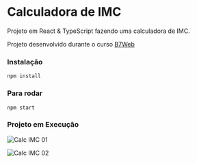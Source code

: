 # Calculadora de IMC

Projeto em React & TypeScript fazendo uma calculadora de IMC.

Projeto desenvolvido durante o curso [B7Web](https://b7web.com.br)

### Instalação

`npm install`

### Para rodar

`npm start`

### Projeto em Execução

![Calc IMC 01](https://user-images.githubusercontent.com/97991094/166400814-93f0cd6f-5e74-470e-bf64-4580b145f283.gif)

![Calc IMC 02](https://user-images.githubusercontent.com/97991094/166400971-02985813-3f98-4fb1-bd1d-211daf6fcbfe.gif)
